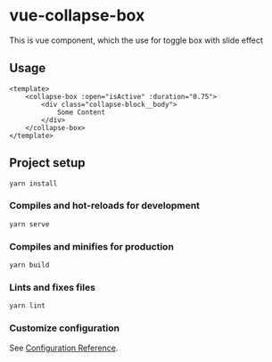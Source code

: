 # vue-collapse-box
This is vue component, which the use for toggle box with slide effect

## Usage
```
<template>
    <collapse-box :open="isActive" :duration="0.75">
        <div class="collapse-block__body">
            Some Content
        </div>
    </collapse-box>
</template>
```

## Project setup
```
yarn install
```

### Compiles and hot-reloads for development
```
yarn serve
```

### Compiles and minifies for production
```
yarn build
```

### Lints and fixes files
```
yarn lint
```

### Customize configuration
See [Configuration Reference](https://cli.vuejs.org/config/).
